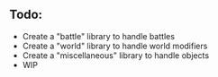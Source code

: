 ## Todo:

- Create a "battle" library to handle battles
- Create a "world" library to handle world modifiers
- Create a "miscellaneous" library to handle objects
- WIP
